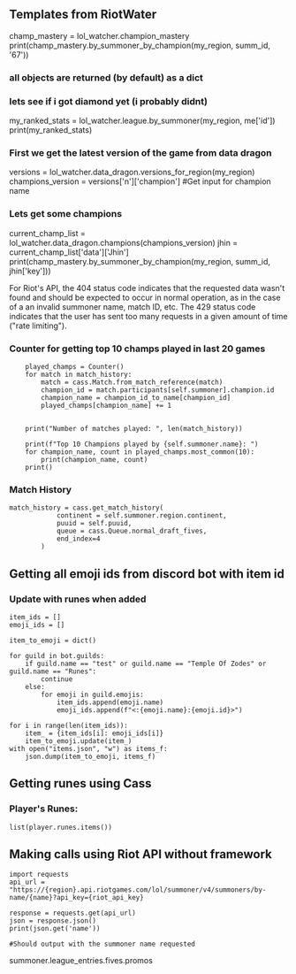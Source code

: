 ## Templates from RiotWater

champ_mastery = lol_watcher.champion_mastery
print(champ_mastery.by_summoner_by_champion(my_region, summ_id, '67'))
### all objects are returned (by default) as a dict
### lets see if i got diamond yet (i probably didnt)
my_ranked_stats = lol_watcher.league.by_summoner(my_region, me['id'])
print(my_ranked_stats)
### First we get the latest version of the game from data dragon
versions = lol_watcher.data_dragon.versions_for_region(my_region)
champions_version = versions['n']['champion']
#Get input for champion name
### Lets get some champions
current_champ_list = lol_watcher.data_dragon.champions(champions_version)
jhin = current_champ_list['data']['Jhin']
print(champ_mastery.by_summoner_by_champion(my_region, summ_id, jhin['key']))

For Riot's API, the 404 status code indicates that the requested data wasn't found and
should be expected to occur in normal operation, as in the case of a an
invalid summoner name, match ID, etc.
The 429 status code indicates that the user has sent too many requests
in a given amount of time ("rate limiting").


### Counter for getting top 10 champs played in last 20 games

        played_champs = Counter()
        for match in match_history:
            match = cass.Match.from_match_reference(match)
            champion_id = match.participants[self.summoner].champion.id
            champion_name = champion_id_to_name[champion_id]
            played_champs[champion_name] += 1
        

        print("Number of matches played: ", len(match_history))

        print(f"Top 10 Champions played by {self.summoner.name}: ") 
        for champion_name, count in played_champs.most_common(10):
            print(champion_name, count)   
        print()


### Match History 
    match_history = cass.get_match_history(
                continent = self.summoner.region.continent,
                puuid = self.puuid,
                queue = cass.Queue.normal_draft_fives,
                end_index=4
            )



## Getting all emoji ids from discord bot with item id
### Update with runes when added
    item_ids = []
    emoji_ids = []

    item_to_emoji = dict()

    for guild in bot.guilds:
        if guild.name == "test" or guild.name == "Temple Of Zodes" or guild.name == "Runes":
            continue
        else:
            for emoji in guild.emojis:
                item_ids.append(emoji.name)
                emoji_ids.append(f"<:{emoji.name}:{emoji.id}>")

    for i in range(len(item_ids)):
        item_ = {item_ids[i]: emoji_ids[i]}
        item_to_emoji.update(item_)
    with open("items.json", "w") as items_f:
        json.dump(item_to_emoji, items_f)

## Getting runes using Cass
### Player's Runes:

    list(player.runes.items())

## Making calls using Riot API without framework

    import requests
    api_url = "https://{region}.api.riotgames.com/lol/summoner/v4/summoners/by-name/{name}?api_key={riot_api_key}

    response = requests.get(api_url)
    json = response.json()
    print(json.get('name'))

    #Should output with the summoner name requested


summoner.league_entries.fives.promos